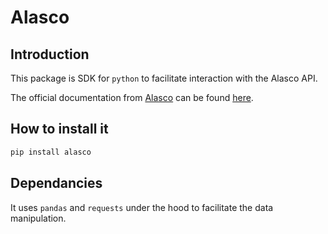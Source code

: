 # Alasco

## Introduction  

This package is SDK for `python` to facilitate interaction with the Alasco API.

The official documentation from [Alasco](https://www.alasco.com/) can be found [here](https://developer.alasco.de/).

## How to install it

```bash
pip install alasco
```

## Dependancies 

It uses `pandas` and `requests` under the hood to facilitate the data manipulation.
